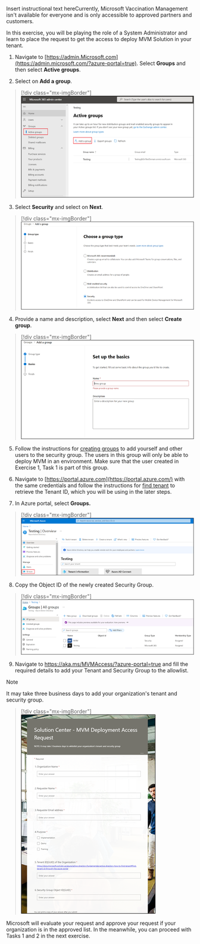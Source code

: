 Insert instructional text hereCurrently, Microsoft Vaccination Management isn't available for everyone and is only accessible to approved partners and customers.

In this exercise, you will be playing the role of a System Administrator and learn to place the request to get the access to deploy MVM Solution in your tenant.

1.  Navigate to [https://admin.Microsoft.com](https://admin.microsoft.com/?azure-portal=true). Select **Groups** and then select **Active groups**.

2.  Select on **Add a group**.

> [!div class="mx-imgBorder"]
> [![Screenshot of adding a group to your environment.](../media/16-add-group.png)](../media/16-add-group.png)

3.  Select **Security** and select on **Next**.

> [!div class="mx-imgBorder"]
> [![Screenshot of selecting a security role for the group.](../media/17-group-type.png)](../media/17-group-type.png)

4.  Provide a name and description, select **Next** and then select **Create group**.

> [!div class="mx-imgBorder"]
> [![Screenshot of providing a name for the group creation.](../media/18-group-name.png)](../media/18-group-name.png)

5.  Follow the instructions for [creating groups](/microsoft-365/admin/create-groups/create-groups?view=o365-worldwide#add-members-to-the-group/?azure-portal=true) to add yourself and other users to the security group. The users in this group will only be able to deploy MVM in an environment. Make sure that the user created in Exercise 1, Task 1 is part of this group.

6.  Navigate to [https://portal.azure.com](https://portal.azure.com/) with the same credentials and follow the instructions for [find tenant](/azure/active-directory/fundamentals/active-directory-how-to-find-tenant#find-tenant-id-through-the-azure-portal/?azure-portal=true) to retrieve the Tenant ID, which you will be using in the later steps.

7.  In Azure portal, select **Groups.**

> [!div class="mx-imgBorder"]
> [![Screenshot of selecting the group for testing.](../media/19-test-overview.png)](../media/19-test-overview.png)

8.  Copy the Object ID of the newly created Security Group.

> [!div class="mx-imgBorder"]
> [![Screenshot of finding the object ID for your group.](../media/20-object-id.png)](../media/20-object-id.png)

9.  Navigate to https://aka.ms/MVMAccess/?azure-portal=true and fill the required details to add your Tenant and Security Group to the allowlist. 

> [!NOTE]
> It may take three business days to add your organization's tenant and security group.

> [!div class="mx-imgBorder"]
> [![Screenshot showing the request access form.](../media/21-request-access.png)](../media/21-request-access.png)

Microsoft will evaluate your request and approve your request if your organization is in the approved list. In the meanwhile, you can proceed with Tasks 1 and 2 in the next exercise.